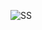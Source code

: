 ![SS](https://github.com/bigbadcyborg/leetcode/assets/140563635/e5bff196-46a9-47df-82db-a96d77cc3a33)
